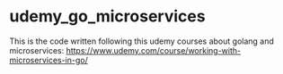 # udemy_go_microservices

This is the code written following this udemy courses about golang and microservices:
https://www.udemy.com/course/working-with-microservices-in-go/
